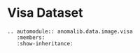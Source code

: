 # Visa Dataset

```{eval-rst}
.. automodule:: anomalib.data.image.visa
   :members:
   :show-inheritance:
```
